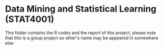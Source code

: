 # Data Mining and Statistical Learning (STAT4001)
This folder contains the R codes and the report of this project, please note that this is a group project so other's name may be appeared in somewhere else
